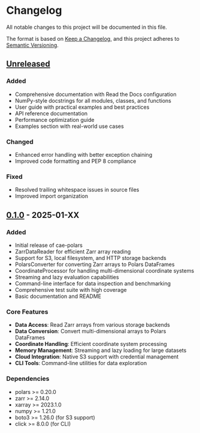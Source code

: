 # Changelog

All notable changes to this project will be documented in this file.

The format is based on [Keep a Changelog](https://keepachangelog.com/en/1.0.0/),
and this project adheres to [Semantic Versioning](https://semver.org/spec/v2.0.0.html).

## [Unreleased]

### Added
- Comprehensive documentation with Read the Docs configuration
- NumPy-style docstrings for all modules, classes, and functions
- User guide with practical examples and best practices
- API reference documentation
- Performance optimization guide
- Examples section with real-world use cases

### Changed
- Enhanced error handling with better exception chaining
- Improved code formatting and PEP 8 compliance

### Fixed
- Resolved trailing whitespace issues in source files
- Improved import organization

## [0.1.0] - 2025-01-XX

### Added
- Initial release of cae-polars
- ZarrDataReader for efficient Zarr array reading
- Support for S3, local filesystem, and HTTP storage backends
- PolarsConverter for converting Zarr arrays to Polars DataFrames
- CoordinateProcessor for handling multi-dimensional coordinate systems
- Streaming and lazy evaluation capabilities
- Command-line interface for data inspection and benchmarking
- Comprehensive test suite with high coverage
- Basic documentation and README

### Core Features
- **Data Access**: Read Zarr arrays from various storage backends
- **Data Conversion**: Convert multi-dimensional arrays to Polars DataFrames
- **Coordinate Handling**: Efficient coordinate system processing
- **Memory Management**: Streaming and lazy loading for large datasets
- **Cloud Integration**: Native S3 support with credential management
- **CLI Tools**: Command-line utilities for data exploration

### Dependencies
- polars >= 0.20.0
- zarr >= 2.14.0
- xarray >= 2023.1.0
- numpy >= 1.21.0
- boto3 >= 1.26.0 (for S3 support)
- click >= 8.0.0 (for CLI)

[Unreleased]: https://github.com/your-org/cae-polars/compare/v0.1.0...HEAD
[0.1.0]: https://github.com/your-org/cae-polars/releases/tag/v0.1.0
